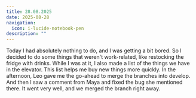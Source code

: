 ```yaml
---
title: 28.08.2025
date: 2025-08-28
navigation:
  icon: i-lucide-notebook-pen
description: ""
---
```


Today I had absolutely nothing to do, and I was getting a bit bored. So I decided to do some things that weren't work-related, like restocking the fridge with drinks. While I was at it, I also made a list of the things we have in the elevator. This list helps me buy new things more quickly. In the afternoon, Leo gave me the go-ahead to merge the branches into develop. And then I saw a comment from Maya and fixed the bug she mentioned there. It went very well, and we merged the branch right away.